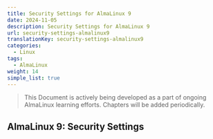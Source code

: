 ```yaml
---
title: Security Settings for AlmaLinux 9
date: 2024-11-05
description: Security Settings for AlmaLinux 9
url: security-settings-almalinux9
translationKey: security-settings-almalinux9
categories:
  - Linux
tags:
  - AlmaLinux
weight: 14
simple_list: true
---
```


> This Document is actively being developed as a part of ongoing AlmaLinux learning efforts. Chapters will be added periodically.

## AlmaLinux 9: Security Settings